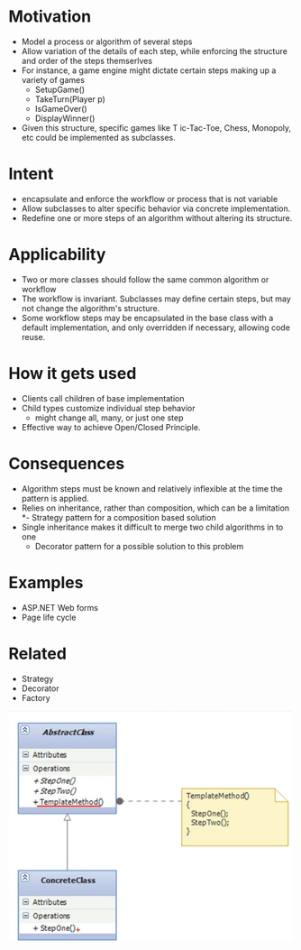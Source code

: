 # Motivation
* Model a process or algorithm of several steps
* Allow variation of the details of each step, while enforcing the structure and order of the steps themserlves
* For instance, a game engine might dictate certain steps making up a variety of games
  * SetupGame()
  * TakeTurn(Player p)
  * IsGameOver()
  * DisplayWinner()
* Given this structure, specific games like T ic-Tac-Toe, Chess, Monopoly, etc could be implemented as subclasses.

# Intent
* encapsulate and enforce the workflow or process that is not variable
* Allow subclasses to alter specific behavior via concrete implementation.
* Redefine one or more steps of an algorithm without altering its structure.

# Applicability
* Two or more classes should follow the same common algorithm or workflow
* The workflow is invariant. Subclasses may define certain steps, but may not change the algorithm's structure.
* Some workflow steps may be encapsulated in the base class with a default implementation, and only overridden if necessary, allowing code reuse.

# How it gets used
* Clients call children of base implementation
* Child types customize individual step behavior
  * might change all, many, or just one step
* Effective way to achieve Open/Closed Principle.

# Consequences
* Algorithm steps must be known and relatively inflexible at the time the pattern is applied.
* Relies on inheritance, rather than composition, which can be a limitation
  *- Strategy pattern for a composition based solution
* Single inheritance makes it difficult to merge two child algorithms in to one
  * Decorator pattern for a possible solution to this problem

# Examples
* ASP.NET Web forms
* Page life cycle

# Related
* Strategy
* Decorator
* Factory
 

![structure](https://github.com/sairamaj/designpatterns/blob/master/templatemethod/structure.png)
